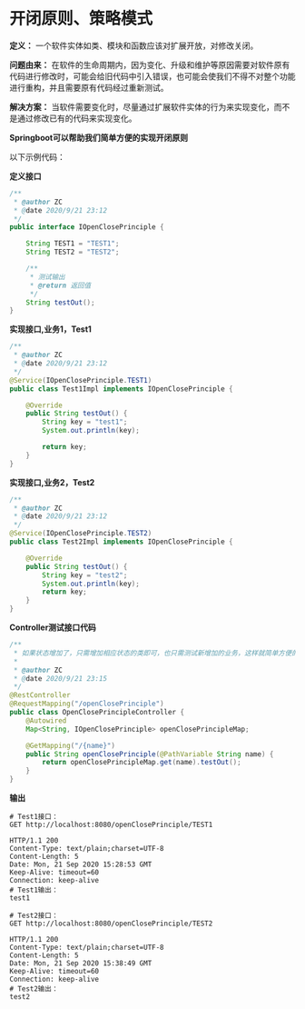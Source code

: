 # 开闭原则、策略模式
**定义：** 一个软件实体如类、模块和函数应该对扩展开放，对修改关闭。

**问题由来：** 在软件的生命周期内，因为变化、升级和维护等原因需要对软件原有代码进行修改时，可能会给旧代码中引入错误，也可能会使我们不得不对整个功能进行重构，并且需要原有代码经过重新测试。

**解决方案：** 当软件需要变化时，尽量通过扩展软件实体的行为来实现变化，而不是通过修改已有的代码来实现变化。

**Springboot可以帮助我们简单方便的实现开闭原则**

以下示例代码：

**定义接口**
```java
/**
 * @author ZC
 * @date 2020/9/21 23:12
 */
public interface IOpenClosePrinciple {

    String TEST1 = "TEST1";
    String TEST2 = "TEST2";

    /**
     * 测试输出
     * @return 返回值
     */
    String testOut();
}
```

**实现接口,业务1，Test1**
```java
/**
 * @author ZC
 * @date 2020/9/21 23:12
 */
@Service(IOpenClosePrinciple.TEST1)
public class Test1Impl implements IOpenClosePrinciple {

    @Override
    public String testOut() {
        String key = "test1";
        System.out.println(key);

        return key;
    }
}
```
**实现接口,业务2，Test2**
```java
/**
 * @author ZC
 * @date 2020/9/21 23:12
 */
@Service(IOpenClosePrinciple.TEST2)
public class Test2Impl implements IOpenClosePrinciple {

    @Override
    public String testOut() {
        String key = "test2";
        System.out.println(key);
        return key;
    }
}
```

**Controller测试接口代码**
```java
/**
 * 如果状态增加了，只需增加相应状态的类即可，也只需测试新增加的业务，这样就简单方便的实现了开闭原则。
 *
 * @author ZC
 * @date 2020/9/21 23:15
 */
@RestController
@RequestMapping("/openClosePrinciple")
public class OpenClosePrincipleController {
    @Autowired
    Map<String, IOpenClosePrinciple> openClosePrincipleMap;

    @GetMapping("/{name}")
    public String openClosePrinciple(@PathVariable String name) {
        return openClosePrincipleMap.get(name).testOut();
    }
}
```

**输出**
```
# Test1接口：
GET http://localhost:8080/openClosePrinciple/TEST1

HTTP/1.1 200 
Content-Type: text/plain;charset=UTF-8
Content-Length: 5
Date: Mon, 21 Sep 2020 15:28:53 GMT
Keep-Alive: timeout=60
Connection: keep-alive
# Test1输出：
test1

# Test2接口：
GET http://localhost:8080/openClosePrinciple/TEST2

HTTP/1.1 200 
Content-Type: text/plain;charset=UTF-8
Content-Length: 5
Date: Mon, 21 Sep 2020 15:38:49 GMT
Keep-Alive: timeout=60
Connection: keep-alive
# Test2输出：
test2

```